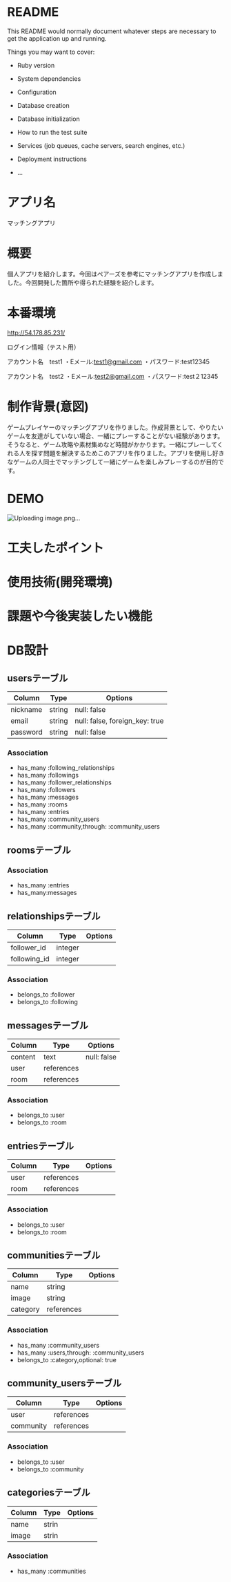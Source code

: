 # README

This README would normally document whatever steps are necessary to get the
application up and running.

Things you may want to cover:

* Ruby version

* System dependencies

* Configuration

* Database creation

* Database initialization

* How to run the test suite

* Services (job queues, cache servers, search engines, etc.)

* Deployment instructions

* ...
# アプリ名	
マッチングアプリ

# 概要
個人アプリを紹介します。今回はペアーズを参考にマッチングアプリを作成しました。今回開発した箇所や得られた経験を紹介します。

# 本番環境
http://54.178.85.231/

ログイン情報（テスト用）

アカウント名　test1
・Eメール:test1@gmail.com
・パスワード:test12345

アカウント名　test2
・Eメール:test2@gmail.com
・パスワード:test２12345


# 制作背景(意図)											
ゲームプレイヤーのマッチングアプリを作りました。作成背景として、やりたいゲームを友達がしていない場合、一緒にプレーすることがない経験があります。そうなると、ゲーム攻略や素材集めなど時間がかかります。一緒にプレーしてくれる人を探す問題を解決するためこのアプリを作りました。アプリを使用し好きなゲームの人同士でマッチングして一緒にゲームを楽しみプレーするのが目的です。

# DEMO
![Uploading image.png…]()


# 工夫したポイント						

# 使用技術(開発環境)				

# 課題や今後実装したい機能			

# DB設計						

## usersテーブル
|Column|Type|Options|
|------|----|-------|
|nickname|string|null: false|
|email|string|null: false, foreign_key: true|
|password|string|null: false|

### Association
- has_many :following_relationships
- has_many :followings
- has_many :follower_relationships
- has_many :followers
- has_many :messages
- has_many :rooms
- has_many :entries
- has_many :community_users
-  has_many :community,through: :community_users

## roomsテーブル

### Association
- has_many :entries
- has_many:messages

## relationshipsテーブル

|Column|Type|Options|
|------|----|-------|
|follower_id|integer|||
|following_id|integer|||

### Association
- belongs_to :follower
- belongs_to :following

## messagesテーブル

|Column|Type|Options|
|------|----|-------|
|content|text|null: false|
|user|references||
|room|references||

### Association
- belongs_to :user 
- belongs_to :room


## entriesテーブル

|Column|Type|Options|
|------|----|-------|
|user|references||
|room|references||

### Association
- belongs_to :user
- belongs_to :room

## communitiesテーブル

|Column|Type|Options|
|------|----|-------|
|name|string||
|image|string||
|category|references||


### Association
- has_many :community_users
- has_many :users,through: :community_users
- belongs_to :category,optional: true

## community_usersテーブル

|Column|Type|Options|
|------|----|-------|
|user|references||
|community|references||

### Association
- belongs_to :user
- belongs_to :community

## categoriesテーブル

|Column|Type|Options|
|------|----|-------|
|name|strin||
|image|strin||

### Association
- has_many :communities
